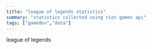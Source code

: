 ```yaml
---
title: "league of legends statistics"
summary: "statistics collected using riot games api"
tags: ["gamedev","data"]
---
```

league of legends